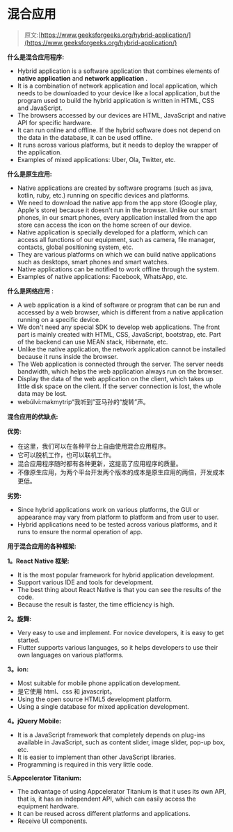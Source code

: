 # 混合应用

> 原文:[https://www.geeksforgeeks.org/hybrid-application/](https://www.geeksforgeeks.org/hybrid-application/)

**什么是混合应用程序:**

*   Hybrid application is a software application that combines elements of **native application** and **network application** .
*   It is a combination of network application and local application, which needs to be downloaded to your device like a local application, but the program used to build the hybrid application is written in HTML, CSS and JavaScript.
*   The browsers accessed by our devices are HTML, JavaScript and native API for specific hardware.
*   It can run online and offline. If the hybrid software does not depend on the data in the database, it can be used offline.
*   It runs across various platforms, but it needs to deploy the wrapper of the application.
*   Examples of mixed applications: Uber, Ola, Twitter, etc.

**什么是原生应用:**

*   Native applications are created by software programs (such as java, kotlin, ruby, etc.) running on specific devices and platforms.
*   We need to download the native app from the app store (Google play, Apple's store) because it doesn't run in the browser. Unlike our smart phones, in our smart phones, every application installed from the app store can access the icon on the home screen of our device.
*   Native application is specially developed for a platform, which can access all functions of our equipment, such as camera, file manager, contacts, global positioning system, etc.
*   They are various platforms on which we can build native applications such as desktops, smart phones and smart watches.
*   Native applications can be notified to work offline through the system.
*   Examples of native applications: Facebook, WhatsApp, etc.

**什么是网络应用** :

*   A web application is a kind of software or program that can be run and accessed by a web browser, which is different from a native application running on a specific device.
*   We don't need any special SDK to develop web applications. The front part is mainly created with HTML, CSS, JavaScript, bootstrap, etc. Part of the backend can use MEAN stack, Hibernate, etc.
*   Unlike the native application, the network application cannot be installed because it runs inside the browser.
*   The Web application is connected through the server. The server needs bandwidth, which helps the web application always run on the browser.
*   Display the data of the web application on the client, which takes up little disk space on the client. If the server connection is lost, the whole data may be lost.
*   webúlvi:makmytrip“我听到”亚马孙的“旋转”声。

**混合应用的优缺点:**

**优势:**

*   在这里，我们可以在各种平台上自由使用混合应用程序。
*   它可以脱机工作，也可以联机工作。
*   混合应用程序随时都有各种更新，这提高了应用程序的质量。
*   不像原生应用，为两个平台开发两个版本的成本是原生应用的两倍，开发成本更低。

**劣势:**

*   Since hybrid applications work on various platforms, the GUI or appearance may vary from platform to platform and from user to user.
*   Hybrid applications need to be tested across various platforms, and it runs to ensure the normal operation of app.

**用于混合应用的各种框架:**

**1。React Native 框架:**

*   It is the most popular framework for hybrid application development.
*   Support various IDE and tools for development.
*   The best thing about React Native is that you can see the results of the code.
*   Because the result is faster, the time efficiency is high.

**2。旋舞:**

*   Very easy to use and implement. For novice developers, it is easy to get started.
*   Flutter supports various languages, so it helps developers to use their own languages on various platforms.

**3。ion:**

*   Most suitable for mobile phone application development.
*   是它使用 html、css 和 javascript。
*   Using the open source HTML5 development platform.
*   Using a single database for mixed application development.

**4。jQuery Mobile:**

*   It is a JavaScript framework that completely depends on plug-ins available in JavaScript, such as content slider, image slider, pop-up box, etc.
*   It is easier to implement than other JavaScript libraries.
*   Programming is required in this very little code.

5.**Appcelerator Titanium:**

*   The advantage of using Appcelerator Titanium is that it uses its own API, that is, it has an independent API, which can easily access the equipment hardware.
*   It can be reused across different platforms and applications.
*   Receive UI components.